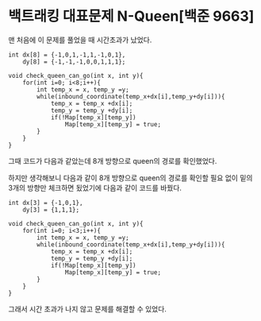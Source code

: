 # 백트래킹 대표문제 N-Queen[백준 9663]
맨 처음에 이 문제를 풀었을 때 시간초과가 났었다.
```
int dx[8] = {-1,0,1,-1,1,-1,0,1},
    dy[8] = {-1,-1,-1,0,0,1,1,1};
    
void check_queen_can_go(int x, int y){
    for(int i=0; i<8;i++){
        int temp_x = x, temp_y =y;
        while(inbound_coordinate(temp_x+dx[i],temp_y+dy[i])){
            temp_x = temp_x +dx[i];
            temp_y = temp_y +dy[i];
            if(!Map[temp_x][temp_y])
                Map[temp_x][temp_y] = true;
        }
    }
}
```
그때 코드가 다음과 같았는데 8개 방향으로 queen의 경로를 확인했었다. 

하지만 생각해보니 다음과 같이 8개 방향으로 queen의 경로를 확인할 필요 없이 밑의 3개의 방향만 체크하면 됬었기에 다음과 같이 코드를 바꿨다.
```
int dx[3] = {-1,0,1},
    dy[3] = {1,1,1};
    
void check_queen_can_go(int x, int y){
    for(int i=0; i<3;i++){
        int temp_x = x, temp_y =y;
        while(inbound_coordinate(temp_x+dx[i],temp_y+dy[i])){
            temp_x = temp_x +dx[i];
            temp_y = temp_y +dy[i];
            if(!Map[temp_x][temp_y])
                Map[temp_x][temp_y] = true;
        }
    }
}
```
그래서 시간 초과가 나지 않고 문제를 해결할 수 있었다.

